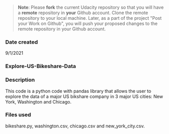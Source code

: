 >**Note**: Please **fork** the current Udacity repository so that you will have a **remote** repository in **your** Github account. Clone the remote repository to your local machine. Later, as a part of the project "Post your Work on Github", you will push your proposed changes to the remote repository in your Github account.

### Date created
9/1/2021

### Explore-US-Bikeshare-Data


### Description
This code is a python code with pandas library that allows the user to explore the data of a major US bikshare company in 3 major US cities: New York, Washington and Chicago.

### Files used
bikeshare.py, washington.csv, chicago.csv and new_york_city.csv.


